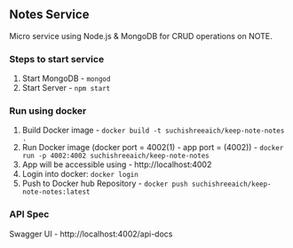 ## Notes Service
Micro service using Node.js & MongoDB for CRUD operations on NOTE.

### Steps to start service
1. Start MongoDB - ```mongod```
2. Start Server  - ```npm start```

### Run using docker
1. Build Docker image - ```docker build -t suchishreeaich/keep-note-notes .```
2. Run Docker image (docker port = 4002(1) - app port = (4002)) - ```docker run -p 4002:4002 suchishreeaich/keep-note-notes```
3. App will be accessible using - http://localhost:4002
4. Login into docker: ```docker login```
5. Push to Docker hub Repository  - ```docker push suchishreeaich/keep-note-notes:latest```


### API Spec
Swagger UI - http://localhost:4002/api-docs
